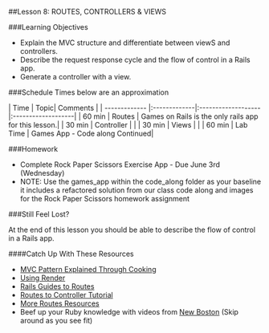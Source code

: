 ##Lesson 8: ROUTES, CONTROLLERS & VIEWS


###Learning Objectives


*	Explain the MVC structure and differentiate between viewS and controllers.
*	Describe the request response cycle and the flow of control in a Rails app.
*	Generate a controller with a view.

###Schedule
Times below are an approximation

| Time        | Topic| Comments |
| ------------- |:-------------|:-------------------|:-------------------|
| 60 min | Routes | Games on Rails is the only rails app for this lesson.|
| 30 min | Controller | |
| 30 min | Views | |
| 60 min | Lab Time | Games App - Code along Continued|


###Homework

*	Complete Rock Paper Scissors Exercise App -  Due June 3rd (Wednesday)
* NOTE: Use the games_app within the code_along folder as your baseline it includes a refactored solution from our class code along
and images for the Rock Paper Scissors homework assignment

###Still Feel Lost?

At the end of this lesson you should be able to describe the flow of control in a Rails app.

####Catch Up With These Resources

*	[MVC Pattern Explained Through Cooking](http://www.rubybacon.com/mvc-pattern-explained/)
*	[Using Render](http://guides.rubyonrails.org/layouts_and_rendering.html#using-render)
*	[Rails Guides to Routes](http://guides.rubyonrails.org/routing.html)
*	[Routes to Controller Tutorial](http://darynholmes.wordpress.com/2008/03/15/beginners-tutorial-routing-in-rails-20-with-rest-part-1-of-n/)
*	[More Routes Resources](http://everydayrails.com/2010/07/18/understanding-rest-and-routes.html)
* Beef up your Ruby knowledge with videos from [New Boston](https://www.thenewboston.com/videos.php?cat=50&video=19016) (Skip around as you see fit)
